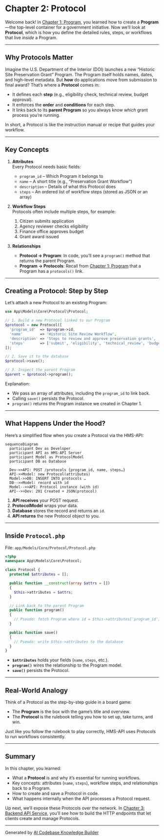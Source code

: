# Chapter 2: Protocol

Welcome back! In [Chapter 1: Program](01_program_.md), you learned how to create a **Program**—the top-level container for a government initiative. Now we’ll look at **Protocol**, which is how you define the detailed rules, steps, or workflows that live _inside_ a Program.

---

## Why Protocols Matter

Imagine the U.S. Department of the Interior (DOI) launches a new “Historic Site Preservation Grant” Program. The Program itself holds names, dates, and high-level metadata. But **how** do applications move from submission to final award? That’s where a **Protocol** comes in:

- It defines each **step** (e.g., eligibility check, technical review, budget approval).
- It enforces the **order** and **conditions** for each step.
- It links back to its **parent Program** so you always know _which_ grant process you’re running.

In short, a Protocol is like the instruction manual or recipe that guides your workflow.

---

## Key Concepts

1. **Attributes**  
   Every Protocol needs basic fields:
   - `program_id` – Which Program it belongs to  
   - `name` – A short title (e.g., “Preservation Grant Workflow”)  
   - `description` – Details of what this Protocol does  
   - `steps` – An ordered list of workflow steps (stored as JSON or an array)

2. **Workflow Steps**  
   Protocols often include multiple steps, for example:
   1. Citizen submits application  
   2. Agency reviewer checks eligibility  
   3. Finance office approves budget  
   4. Grant award issued  

3. **Relationships**  
   - **Protocol → Program**: In code, you’ll see a `program()` method that returns the parent Program.  
   - **Program → Protocols**: Recall from [Chapter 1: Program](01_program_.md) that a Program has a `protocols()` link.

---

## Creating a Protocol: Step by Step

Let’s attach a new Protocol to an existing Program:

```php
use App\Models\Core\Protocol\Protocol;

// 1. Build a new Protocol linked to our Program
$protocol = new Protocol([
  'program_id'  => $program->id,
  'name'        => 'Historic Site Review Workflow',
  'description' => 'Steps to review and approve preservation grants',
  'steps'       => ['submit', 'eligibility', 'technical_review', 'budget_approval']
]);

// 2. Save it to the database
$protocol->save();

// 3. Inspect the parent Program
$parent = $protocol->program();
```

Explanation:
- We pass an array of attributes, including the `program_id` to link back.
- Calling `save()` persists the Protocol.
- `program()` returns the Program instance we created in Chapter 1.

---

## What Happens Under the Hood?

Here’s a simplified flow when you create a Protocol via the HMS-API:

```mermaid
sequenceDiagram
  participant Dev as Developer
  participant API as HMS-API Server
  participant Model as ProtocolModel
  participant DB as Database

  Dev->>API: POST /protocols {program_id, name, steps…}
  API->>Model: new Protocol(attributes)
  Model->>DB: INSERT INTO protocols …
  DB-->>Model: record with id
  Model-->>API: Protocol instance (with id)
  API-->>Dev: 201 Created + JSON(protocol)
```

1. **API receives** your POST request.  
2. **ProtocolModel** wraps your data.  
3. **Database** stores the record and returns an `id`.  
4. **API returns** the new Protocol object to you.

---

## Inside `Protocol.php`

File: `app/Models/Core/Protocol/Protocol.php`

```php
<?php
namespace App\Models\Core\Protocol;

class Protocol {
  protected $attributes = [];

  public function __construct(array $attrs = [])
  {
    $this->attributes = $attrs;
  }

  // Link back to the parent Program
  public function program()
  {
    // Pseudo: fetch Program where id = $this->attributes['program_id']
  }

  public function save()
  {
    // Pseudo: write $this->attributes to the database
  }
}
```

- **`$attributes`** holds your fields (`name`, `steps`, etc.).  
- **`program()`** wires the relationship to the Program model.  
- **`save()`** persists the Protocol.

---

## Real-World Analogy

Think of a Protocol as the step-by-step guide in a board game:

- The **Program** is the box with the game’s title and overview.  
- The **Protocol** is the rulebook telling you how to set up, take turns, and win.  

Just like you follow the rulebook to play correctly, HMS-API uses Protocols to run workflows consistently.

---

## Summary

In this chapter, you learned:

- What a **Protocol** is and why it’s essential for running workflows.  
- Key concepts: attributes (`name`, `steps`), workflow steps, and relationships back to a Program.  
- How to create and save a Protocol in code.  
- What happens internally when the API processes a Protocol request.

Up next, we’ll expose these Protocols over the network. In [Chapter 3: Backend API Service](03_backend_api_service_.md), you’ll see how to build the HTTP endpoints that let clients create and manage Protocols.

---

Generated by [AI Codebase Knowledge Builder](https://github.com/The-Pocket/Tutorial-Codebase-Knowledge)